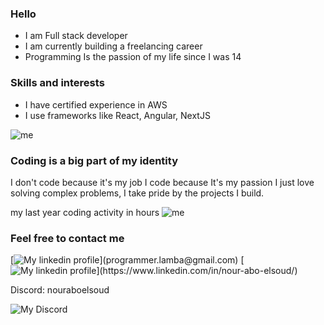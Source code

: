 ### Hello 
* I am Full stack developer
* I am currently building a freelancing career
* Programming Is the passion of my life since I was 14

### Skills and interests
* I have certified experience in AWS
* I use frameworks like React, Angular, NextJS

![me](https://wakatime.com/share/@nouraboelsoud/935fc388-7e25-4799-bcf8-dbea1903caff.svg)

### Coding is a big part of my identity
I don't code because it's my job I code because It's my passion I just love solving complex problems, I take pride by the projects I build.

my last year coding activity in hours
![me](https://wakatime.com/share/@nouraboelsoud/62fcf70a-4c6c-46e0-a529-327ff9e88f8a.svg)

### Feel free to contact me
[![My linkedin profile](https://img.shields.io/badge/email-blue?&logoColor=white")](programmer.lamba@gmail.com)
[![My linkedin profile](https://img.shields.io/badge/LinkedIn-blue?logo=linkedin&logoColor=white")](https://www.linkedin.com/in/nour-abo-elsoud/)

Discord: nouraboelsoud


![My Discord](https://discord-readme-badge.vercel.app/api?id=315221078093856768)

